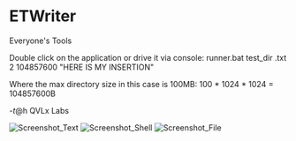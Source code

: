 # ETWriter
Everyone's Tools

Double click on the application or drive it via console:
runner.bat test_dir .txt 2 104857600 "HERE IS MY INSERTION"

Where the max directory size in this case is 100MB:
100 * 1024 * 1024 = 104857600B

-$t@$h    QVLx Labs

![Screenshot_Text](https://github.com/STashakkori/ETWriter/assets/4257899/3dc47593-1580-4819-bed4-77acd122d295)
![Screenshot_Shell](https://github.com/STashakkori/ETWriter/assets/4257899/47188ca2-e9eb-43d4-8132-ccfe6e1c979a)
![Screenshot_File](https://github.com/STashakkori/ETWriter/assets/4257899/cac5f1b2-9ac8-4d85-a291-5791e88fab1c)
